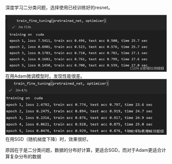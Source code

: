 深度学习二分类问题，选择使用已经训练好的resnet。

![在这里插入图片描述](../picture/watermark,type_ZHJvaWRzYW5zZmFsbGJhY2s,shadow_50,text_Q1NETiBA5YmN56iL5Ly86ZSm6J2I6J2I,size_20,color_FFFFFF,t_70,g_se,x_16.png)
在用Adam微调模型时，发现性能很差。
![在这里插入图片描述](../picture/watermark,type_ZHJvaWRzYW5zZmFsbGJhY2s,shadow_50,text_Q1NETiBA5YmN56iL5Ly86ZSm6J2I6J2I,size_20,color_FFFFFF,t_70,g_se,x_16-1720630100860-1.png)
在用SGD（随机梯度下降）时，效果很好。

原因在于是二分类问题，数据的分布好计算，更适合SGD，而对于Adam更适合计算复杂分布的数据